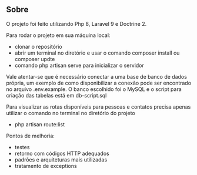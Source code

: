 ## Sobre

O projeto foi feito utilizando Php 8, Laravel 9 e Doctrine 2.

Para rodar o projeto em sua máquina local:

-   clonar o repositório
-   abrir um terminal no diretório e usar o comando composer install ou composer updte
-   comando php artisan serve para inicializar o servidor

Vale atentar-se que é necessário conectar a uma base de banco de dados própria, um exemplo de como
disponibilizar a conexão pode ser encontrado no arquivo .env.example. O banco escolhido foi o MySQL e
o script para criação das tabelas está em db-script.sql

Para visualizar as rotas disponíveis para pessoas e contatos precisa apenas utilizar o comando no terminal no diretório do projeto

-   php artisan route:list


Pontos de melhoria:

-   testes
-   retorno com códigos HTTP adequados
-   padrões e arquiteturas mais utilizadas
-   tratamento de exceptions
